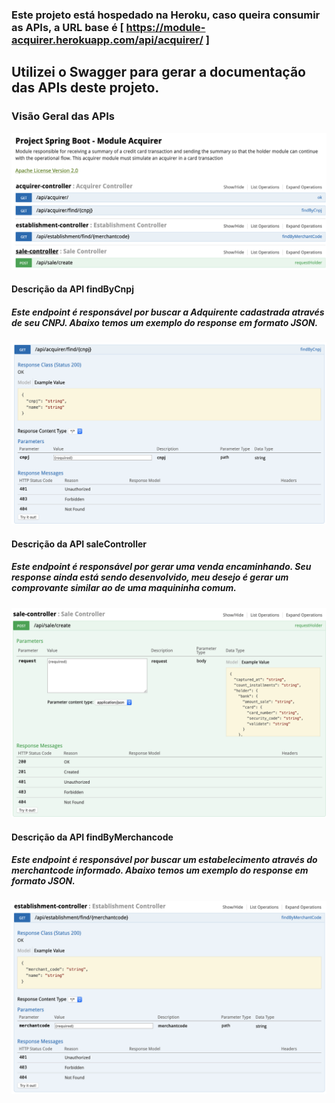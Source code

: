 ### Este projeto está hospedado na Heroku, caso queira consumir as APIs, a URL base é [ https://module-acquirer.herokuapp.com/api/acquirer/ ]

## Utilizei o Swagger para gerar a documentação das APIs deste projeto.

### Visão Geral das APIs
![Abaixo está a representação da documentação das APIs com o SWAGGER](https://github.com/muriloalvesdev/acquirer/blob/master/src/main/resources/swagger/swagger-documentation.png)


#### Descrição da API findByCnpj
##### Este endpoint é responsável por buscar a Adquirente cadastrada através de seu CNPJ. Abaixo temos um exemplo do response em formato JSON.
![findByCnpj](https://github.com/muriloalvesdev/acquirer/blob/master/src/main/resources/swagger/swagger-find-by-cnpj.png)


#### Descrição da API saleController
##### Este endpoint é responsável por gerar uma venda encaminhando. Seu response ainda está sendo desenvolvido, meu desejo é gerar um comprovante similar ao de uma maquininha comum.
![saleController](https://github.com/muriloalvesdev/acquirer/blob/master/src/main/resources/swagger/swagger-sale-controller.png)


#### Descrição da API findByMerchancode
##### Este endpoint é responsável por buscar um estabelecimento através do merchantcode informado. Abaixo temos um exemplo do response em formato JSON.
![saleController](https://github.com/muriloalvesdev/acquirer/blob/master/src/main/resources/swagger/establishment-find-by-merchantcode.png)
